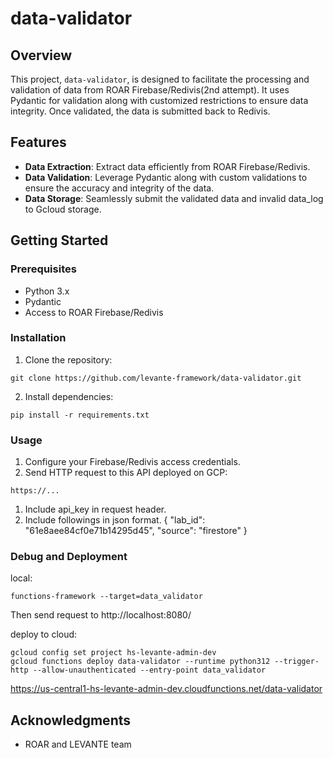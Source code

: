# data-validator

## Overview

This project, `data-validator`, is designed to facilitate the processing and validation of data from ROAR Firebase/Redivis(2nd attempt). 
It uses Pydantic for validation along with customized restrictions to ensure data integrity. 
Once validated, the data is submitted back to Redivis.

## Features

- **Data Extraction**: Extract data efficiently from ROAR Firebase/Redivis.
- **Data Validation**: Leverage Pydantic along with custom validations to ensure the accuracy and integrity of the data.
- **Data Storage**: Seamlessly submit the validated data and invalid data_log to Gcloud storage.

## Getting Started

### Prerequisites

- Python 3.x
- Pydantic
- Access to ROAR Firebase/Redivis

### Installation

1. Clone the repository:
```
git clone https://github.com/levante-framework/data-validator.git
```
2. Install dependencies:
```
pip install -r requirements.txt
```
### Usage

1. Configure your Firebase/Redivis access credentials.
2. Send HTTP request to this API deployed on GCP:
```angular2html
https://...
```
1. Include api_key in request header.
2. Include followings in json format. 
{
    "lab_id": "61e8aee84cf0e71b14295d45",
    "source": "firestore" 
}

### Debug and Deployment

local: 
```
functions-framework --target=data_validator 
```
Then send request to http://localhost:8080/

deploy to cloud:
```
gcloud config set project hs-levante-admin-dev
gcloud functions deploy data-validator --runtime python312 --trigger-http --allow-unauthenticated --entry-point data_validator
```
https://us-central1-hs-levante-admin-dev.cloudfunctions.net/data-validator
## Acknowledgments

- ROAR and LEVANTE team